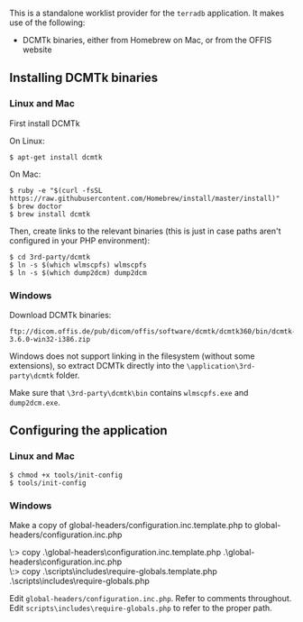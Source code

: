 This is a standalone worklist provider for the `terradb` application.  It makes use of the
following:

  - DCMTk binaries, either from Homebrew on Mac, or from the OFFIS website


## Installing DCMTk binaries

### Linux and Mac

First install DCMTk

On Linux:

    $ apt-get install dcmtk
    
On Mac:

    $ ruby -e "$(curl -fsSL https://raw.githubusercontent.com/Homebrew/install/master/install)"
    $ brew doctor
    $ brew install dcmtk

Then, create links to the relevant binaries (this is just in case paths aren't configured in your PHP
environment):

    $ cd 3rd-party/dcmtk
    $ ln -s $(which wlmscpfs) wlmscpfs
    $ ln -s $(which dump2dcm) dump2dcm

### Windows

Download DCMTk binaries:

    ftp://dicom.offis.de/pub/dicom/offis/software/dcmtk/dcmtk360/bin/dcmtk-3.6.0-win32-i386.zip

Windows does not support linking in the filesystem (without some extensions), so extract DCMTk directly into the
`\application\3rd-party\dcmtk` folder.

Make sure that `\3rd-party\dcmtk\bin` contains `wlmscpfs.exe` and `dump2dcm.exe`.

## Configuring the application

### Linux and Mac

    $ chmod +x tools/init-config
    $ tools/init-config

### Windows

Make a copy of global-headers/configuration.inc.template.php to global-headers/configuration.inc.php

  \\:> copy .\global-headers\configuration.inc.template.php .\global-headers\configuration.inc.php  
  \\:> copy .\scripts\includes\require-globals.template.php .\scripts\includes\require-globals.php  


Edit `global-headers/configuration.inc.php`.  Refer to comments throughout.
Edit `scripts\includes\require-globals.php` to refer to the proper path.

